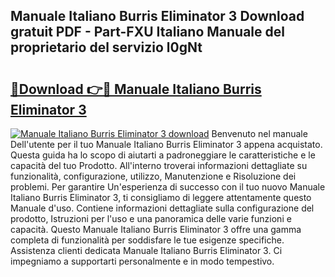 ## Manuale Italiano Burris Eliminator 3 Download gratuit PDF - Part-FXU Italiano Manuale del proprietario del servizio l0gNt

# <h2><a href="http://dfdujt1.blite.top/?on=Manuale+Italiano+Burris+Eliminator+3">🔗Download 👉🔴 Manuale Italiano Burris Eliminator 3</a></h2>

[![Manuale Italiano Burris Eliminator 3 download](https://i.imgur.com/lujVjoI.png)](http://dfdujt1.blite.top/?on=Manuale+Italiano+Burris+Eliminator+3)
Benvenuto nel manuale Dell'utente per il tuo Manuale Italiano Burris Eliminator 3 appena acquistato. Questa guida ha lo scopo di aiutarti a padroneggiare le caratteristiche e le capacità del tuo Prodotto. All'interno troverai informazioni dettagliate su funzionalità, configurazione, utilizzo, Manutenzione e Risoluzione dei problemi. Per garantire Un'esperienza di successo con il tuo nuovo Manuale Italiano Burris Eliminator 3, ti consigliamo di leggere attentamente questo Manuale d'uso. Contiene informazioni dettagliate sulla configurazione del prodotto, Istruzioni per l'uso e una panoramica delle varie funzioni e capacità. Questo Manuale Italiano Burris Eliminator 3 offre una gamma completa di funzionalità per soddisfare le tue esigenze specifiche. Assistenza clienti dedicata Manuale Italiano Burris Eliminator 3. Ci impegniamo a supportarti personalmente e in modo tempestivo.
